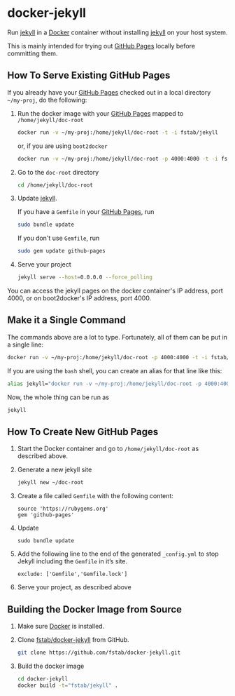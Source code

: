 docker-jekyll
=============

Run [jekyll](http://jekyllrb.com) in a [Docker](http://docker.io) container without installing [jekyll](http://jekyllrb.com) on your host system.

This is mainly intended for trying out [GitHub Pages](https://pages.github.com) locally before committing them.

How To Serve Existing GitHub Pages
----------------------------------

If you already have your [GitHub Pages](https://pages.github.com) checked out in a local directory `~/my-proj`, do the following:

1. Run the docker image with your [GitHub Pages](https://pages.github.com)
mapped to `/home/jekyll/doc-root`
    
    ```bash
    docker run -v ~/my-proj:/home/jekyll/doc-root -t -i fstab/jekyll
    ```
    
    or, if you are using `boot2docker`
    
    ```bash
    docker run -v ~/my-proj:/home/jekyll/doc-root -p 4000:4000 -t -i fstab/jekyll
    ```
    
2. Go to the `doc-root` directory
    
    ```bash
    cd /home/jekyll/doc-root
    ```
    
3. Update [jekyll](http://jekyllrb.com).
    
    If you have a `Gemfile` in your [GitHub Pages](https://pages.github.com), run
    
    ```bash
    sudo bundle update
    ```
    
    If you don't use `Gemfile`, run
    
    ```bash
    sudo gem update github-pages
    ```
    
4. Serve your project
    
    ```bash
    jekyll serve --host=0.0.0.0 --force_polling
    ```

You can access the jekyll pages on the docker container's IP address, port 4000, or on boot2docker's IP address, port 4000.

Make it a Single Command
---------------------

The commands above are a lot to type. Fortunately, all of them can be put in a single line:

```bash
docker run -v ~/my-proj:/home/jekyll/doc-root -p 4000:4000 -t -i fstab/jekyll bash -c 'cd /home/jekyll/doc-root; sudo bundle update; jekyll serve --host=0.0.0.0 --force_polling'
```

If you are using the `bash` shell, you can create an alias for that line like this:

```bash
alias jekyll="docker run -v ~/my-proj:/home/jekyll/doc-root -p 4000:4000 -t -i fstab/jekyll bash -c 'cd /home/jekyll/doc-root; sudo bundle update; jekyll serve --host=0.0.0.0 --force_polling'"
```

Now, the whole thing can be run as

```bash
jekyll
```

How To Create New GitHub Pages
------------------------------

1. Start the Docker container and go to `/home/jekyll/doc-root` as described above.
    
2. Generate a new jekyll site
    
    ```bash
    jekyll new ~/doc-root
    ```
    
3. Create a file called `Gemfile` with the following content:
    
    ```
    source 'https://rubygems.org'
    gem 'github-pages'
    ```
    
4. Update
    
    ```
    sudo bundle update
    ```
5. Add the following line to the end of the generated `_config.yml` to stop Jekyll including the `Gemfile` in it’s site.
    
    ```
    exclude: ['Gemfile','Gemfile.lock']
    ```
    
5. Serve your project, as described above

Building the Docker Image from Source
-------------------------------------

1. Make sure [Docker](https://www.docker.com) is installed.
    
2. Clone [fstab/docker-jekyll](https://github.com/fstab/docker-jekyll) from GitHub.
    
    ```bash
    git clone https://github.com/fstab/docker-jekyll.git
    ```
    
3. Build the docker image
    
    ```bash
    cd docker-jekyll
    docker build -t="fstab/jekyll" .
    ```
